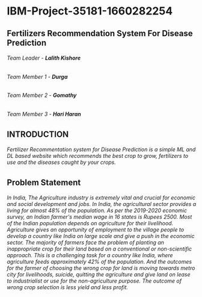 # IBM-Project-35181-1660282254
## Fertilizers Recommendation System For Disease Prediction
###### Team Leader - **Lalith Kishore**
###### Team Member 1 - **Durga**
###### Team Member 2 - **Gomathy**
###### Team Member 3 - **Hari Haran**
## INTRODUCTION
###### _Fertilizer Recommentation system for Disease Prediction is a simple ML and DL based website which recommends the best crop to grow, fertilizers to use and the diseases caught by your crops._
## Problem Statement 
###### _In India, The Agriculture industry is extremely vital and crucial for economic and social development and jobs. In India, the agricultural sector provides a living for almost 48% of the population. As per the 2019-2020 economic survey, an Indian farmer's median wage in 16 states is Rupees 2500. Most of the Indian population depends on agriculture for their livelihood. Agriculture gives an opportunity of employment to the village people to develop a country like India on large scale and give a push in the economic sector. The majority of farmers face the problem of planting an inappropriate crop for their land based on a conventional or non-scientific approach. This is a challenging task for a country like India, where agriculture feeds approximately 42% of the population. And the outcomes for the farmer of choosing the wrong crop for land is moving towards metro city for livelihoods, suicide, quitting the agriculture and give land on lease to industrialist or use for the non-agriculture purpose. The outcome of wrong crop selection is less yield and less profit._
